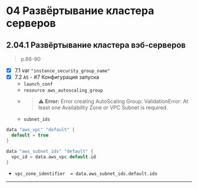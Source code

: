 # 04 Развёртывание кластера серверов

## 2.04.1 Развёртывание кластера вэб-серверов

> p.86-90

- [x] 7.1 var `"instance_security_group_name"`
- [x] 7.2 `AS` - #7 Конфигурация запуска
  - `launch_conf`
  - `resource aws_autoscaling_group`
  - > :warning: **Error:** Error creating AutoScaling Group: ValidationError: At least one Availability Zone or VPC Subnet is required.
  - `subnet_ids`

```H
data "aws_vpc" "default" {
  default = true
}

data "aws_subnet_ids" "default" {
  vpc_id = data.aws_vpc.default.id
}
```

- `vpc_zone_identifier  = data.aws_subnet_ids.default.ids`

---
